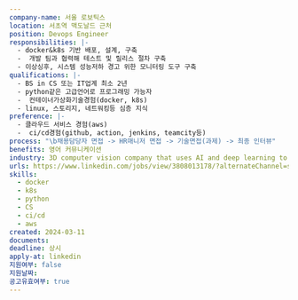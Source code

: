 ```yaml
---
company-name: 서울 로보틱스
location: 서초역 맥도날드 근처
position: Devops Engineer
responsibilities: |-
  - docker&k8s 기반 배포, 설계, 구축
  -  개발 팀과 협력해 테스트 및 릴리스 절차 구축
  - 이상싱후, 시스템 성능저하 경고 위한 모니터링 도구 구축
qualifications: |-
  - BS in CS 또는 IT업계 최소 2년
  - python같은 고급언어로 프로그래밍 가능자
  -  컨테이너가상화기술경험(docker, k8s)
  - linux, 스토리지, 네트워킹등 심층 지식
preference: |-
  - 클라우드 서비스 경험(aws)
  -  ci/cd경험(github, action, jenkins, teamcity등)
process: "\b채용담당자 면접 -> HR매니저 면접 -> 기술면접(과제) -> 최종 인터뷰"
benefits: 영어 커뮤니케이션
industry: 3D computer vision company that uses AI and deep learning to power the future of autonomy
urls: https://www.linkedin.com/jobs/view/3808013178/?alternateChannel=search&refId=guRIvDnoNg5AmikX6Z2egQ%3D%3D&trackingId=fitsM2DcTG3hxRlhUs0mDw%3D%3D
skills:
  - docker
  - k8s
  - python
  - CS
  - ci/cd
  - aws
created: 2024-03-11
documents: 
deadline: 상시
apply-at: linkedin
지원여부: false
지원날짜: 
공고유효여부: true
---
```

